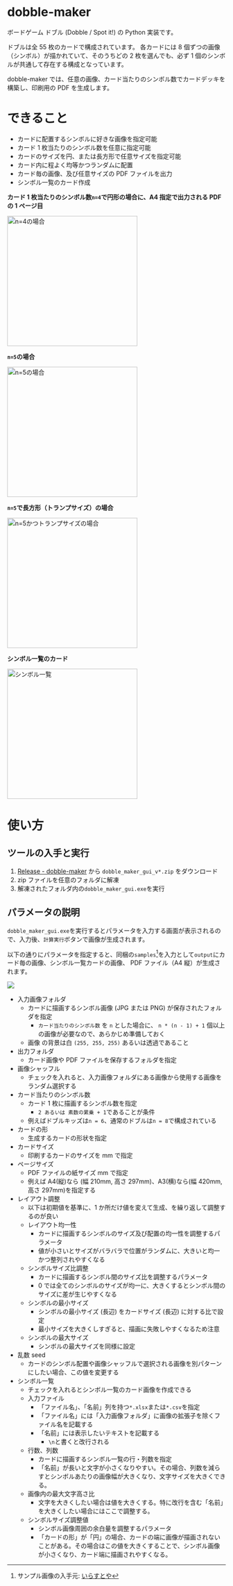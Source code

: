 # dobble-maker

ボードゲーム ドブル (Dobble / Spot it!) の Python 実装です。

ドブルは全 55 枚のカードで構成されています。
各カードには 8 個ずつの画像（シンボル）が描かれていて、そのうちどの 2 枚を選んでも、必ず 1 個のシンボルが共通して存在する構成となっています。

dobble-maker では、任意の画像、カード当たりのシンボル数でカードデッキを構築し、印刷用の PDF を生成します。

# できること

- カードに配置するシンボルに好きな画像を指定可能
- カード 1 枚当たりのシンボル数を任意に指定可能
- カードのサイズを円、または長方形で任意サイズを指定可能
- カード内に程よく均等かつランダムに配置
- カード毎の画像、及び任意サイズの PDF ファイルを出力
- シンボル一覧のカード作成

**カード 1 枚当たりのシンボル数`n=4`で円形の場合に、A4 指定で出力される PDF の 1 ページ目**

<img alt="n=4の場合" src=readme_images/card_4.png width=300px>

**`n=5`の場合**

<img alt="n=5の場合" src=readme_images/card_5.png width=300px>

**`n=5`で長方形（トランプサイズ）の場合**

<img alt="n=5かつトランプサイズの場合" src=readme_images/card_5_trump.png width=300px>

**シンボル一覧のカード**

<img alt="シンボル一覧" src=readme_images/thumbnails.png width=300px>

# 使い方

## ツールの入手と実行

1. [Release - dobble-maker](https://github.com/youce23/dobble-maker/releases) から `dobble_maker_gui_v*.zip` をダウンロード
2. zip ファイルを任意のフォルダに解凍
3. 解凍されたフォルダ内の`dobble_maker_gui.exe`を実行

## パラメータの説明

`dobble_maker_gui.exe`を実行するとパラメータを入力する画面が表示されるので、入力後、`計算実行`ボタンで画像が生成されます。

以下の通りにパラメータを指定すると、同梱の`samples`[^sample_source]を入力として`output`にカード毎の画像、シンボル一覧カードの画像、 PDF ファイル（A4 縦）が生成されます。

[^sample_source]: サンプル画像の入手元: [いらすとや](https://www.irasutoya.com/)

![](readme_images/gui.png)

- 入力画像フォルダ
  - カードに描画するシンボル画像 (JPG または PNG) が保存されたフォルダを指定
    - `カード当たりのシンボル数` を `n` とした場合に、 `n * (n - 1) + 1` 個以上の画像が必要なので、あらかじめ準備しておく
  - 画像 の背景は白 `(255, 255, 255)` あるいは透過であること
- 出力フォルダ
  - カード画像や PDF ファイルを保存するフォルダを指定
- 画像シャッフル
  - チェックを入れると、入力画像フォルダにある画像から使用する画像をランダム選択する
- カード当たりのシンボル数
  - カード 1 枚に描画するシンボル数を指定
    - `2 あるいは 素数の累乗 + 1`であることが条件
  - 例えばドブルキッズは`n = 6`、通常のドブルは`n = 8`で構成されている
- カードの形
  - 生成するカードの形状を指定
- カードサイズ
  - 印刷するカードのサイズを mm で指定
- ページサイズ
  - PDF ファイルの紙サイズ mm で指定
  - 例えば A4(縦)なら (幅 210mm, 高さ 297mm)、A3(横)なら(幅 420mm, 高さ 297mm)を指定する
- レイアウト調整
  - 以下は初期値を基準に、1 か所だけ値を変えて生成、を繰り返して調整するのが良い
  - レイアウト均一性
    - カードに描画するシンボルのサイズ及び配置の均一性を調整するパラメータ
    - 値が小さいとサイズがバラバラで位置がランダムに、大きいと均一かつ整列されやすくなる
  - シンボルサイズ比調整
    - カードに描画するシンボル間のサイズ比を調整するパラメータ
    - 0 では全てのシンボルのサイズが均一に、大きくするとシンボル間のサイズに差が生じやすくなる
  - シンボルの最小サイズ
    - シンボルの最小サイズ (長辺) をカードサイズ (長辺) に対する比で設定
    - 最小サイズを大きくしすぎると、描画に失敗しやすくなるため注意
  - シンボルの最大サイズ
    - シンボルの最大サイズを同様に設定
- 乱数 seed
  - カードのシンボル配置や画像シャッフルで選択される画像を別パターンにしたい場合、この値を変更する
- シンボル一覧
  - チェックを入れるとシンボル一覧のカード画像を作成できる
  - 入力ファイル
    - 「ファイル名」、「名前」列を持つ`*.xlsx`または`*.csv`を指定
    - 「ファイル名」には「入力画像フォルダ」に画像の拡張子を除くファイル名を記載する
    - 「名前」には表示したいテキストを記載する
      - `\n`と書くと改行される
  - 行数、列数
    - カードに描画するシンボル一覧の行・列数を指定
    - 「名前」が長いと文字が小さくなりやすい。その場合、列数を減らすとシンボルあたりの画像幅が大きくなり、文字サイズを大きくできる。
  - 画像内の最大文字高さ比
    - 文字を大きくしたい場合は値を大きくする。特に改行を含む「名前」を大きくしたい場合にはここで調整する。
  - シンボルサイズ調整値
    - シンボル画像周囲の余白量を調整するパラメータ
    - 「カードの形」が「円」の場合、カードの端に画像が描画されないことがある。その場合はこの値を大きくすることで、シンボル画像が小さくなり、カード端に描画されやすくなる。
